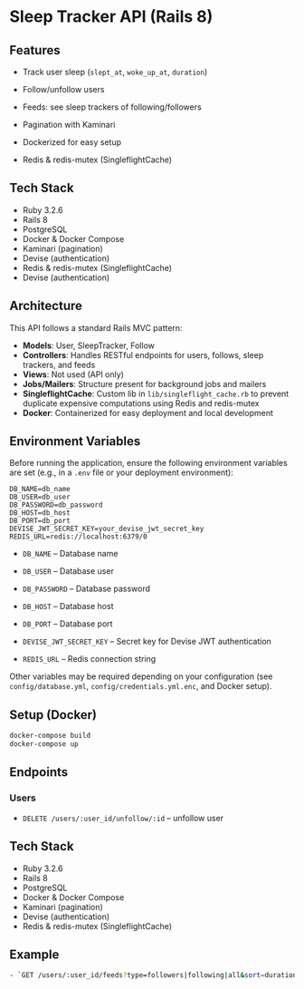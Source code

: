 # Sleep Tracker API (Rails 8)

## Features
- Track user sleep (`slept_at`, `woke_up_at`, `duration`)
- Follow/unfollow users
- Feeds: see sleep trackers of following/followers
- Pagination with Kaminari
- Dockerized for easy setup

- Redis & redis-mutex (SingleflightCache)
## Tech Stack
- Ruby 3.2.6
- Rails 8
- PostgreSQL
- Docker & Docker Compose
- Kaminari (pagination)
- Devise (authentication)
- Redis & redis-mutex (SingleflightCache)
- Devise (authentication)

## Architecture
This API follows a standard Rails MVC pattern:
- **Models**: User, SleepTracker, Follow
- **Controllers**: Handles RESTful endpoints for users, follows, sleep trackers, and feeds
- **Views**: Not used (API only)
- **Jobs/Mailers**: Structure present for background jobs and mailers
- **SingleflightCache**: Custom lib in `lib/singleflight_cache.rb` to prevent duplicate expensive computations using Redis and redis-mutex
- **Docker**: Containerized for easy deployment and local development




## Environment Variables

Before running the application, ensure the following environment variables are set (e.g., in a `.env` file or your deployment environment):


```env
DB_NAME=db_name
DB_USER=db_user
DB_PASSWORD=db_password
DB_HOST=db_host
DB_PORT=db_port
DEVISE_JWT_SECRET_KEY=your_devise_jwt_secret_key
REDIS_URL=redis://localhost:6379/0
```

- `DB_NAME` – Database name
- `DB_USER` – Database user
- `DB_PASSWORD` – Database password
- `DB_HOST` – Database host
- `DB_PORT` – Database port

- `DEVISE_JWT_SECRET_KEY` – Secret key for Devise JWT authentication
- `REDIS_URL` – Redis connection string

Other variables may be required depending on your configuration (see `config/database.yml`, `config/credentials.yml.enc`, and Docker setup).

## Setup (Docker)

```bash
docker-compose build
docker-compose up
```

## Endpoints

### Users
- `DELETE /users/:user_id/unfollow/:id` – unfollow user
## Tech Stack
- Ruby 3.2.6
- Rails 8
- PostgreSQL
- Docker & Docker Compose
- Kaminari (pagination)
- Devise (authentication)
- Redis & redis-mutex (SingleflightCache)

## Example
```bash
- `GET /users/:user_id/feeds?type=followers|following|all&sort=duration&page=1&per_page=10`
